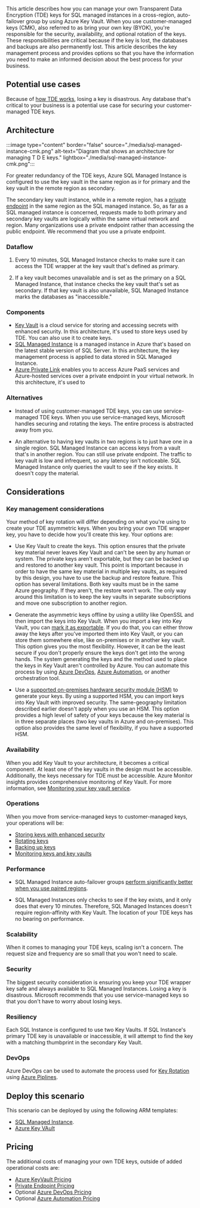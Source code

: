 This article describes how you can manage your own Transparent Data Encryption (TDE) keys for SQL managed instances in a cross-region, auto-failover group by using Azure Key Vault. When you use customer-managed keys (CMK), also referred to as bring your own key (BYOK), you're responsible for the security, availability, and optional rotation of the keys. These responsibilities are critical because if the key is lost, the databases and backups are also permanently lost. This article describes the key management process and provides options so that you have the information you need to make an informed decision about the best process for your business.

## Potential use cases

Because of [how TDE works](/sql/relational-databases/security/encryption/transparent-data-encryption?view=azuresqldb-mi-current), losing a key is disastrous. Any database that's critical to your business is a potential use case for securing your customer-managed TDE keys. 

## Architecture

:::image type="content" border="false" source="./media/sql-managed-instance-cmk.png" alt-text="Diagram that shows an architecture for managing T D E keys." lightbox="./media/sql-managed-instance-cmk.png":::

For greater redundancy of the TDE keys, Azure SQL Managed Instance is configured to use the key vault in the same region as ir for primary and the key vault in the remote region as secondary.

The secondary key vault instance, while in a remote region, has a [private endpoint](/azure/private-link/private-endpoint-overview) in the same region as the SQL managed instance. So, as far as a SQL managed instance is concerned, requests made to both primary and secondary key vaults are logically within the same virtual network and region. Many organizations use a private endpoint rather than accessing the public endpoint. We recommend that you use a private endpoint.

### Dataflow

1. Every 10 minutes, SQL Managed Instance checks to make sure it can access the TDE wrapper at the key vault that's defined as primary. 

2. If a key vault becomes unavailable and is set as the primary on a SQL Managed Instance, that instance checks the key vault that's set as secondary. If that key vault is also unavailable, SQL Managed Instance marks the databases as "inaccessible." 

### Components

- [Key Vault](https://azure.microsoft.com/services/key-vault/) is a cloud service for storing and accessing secrets with enhanced security. In this architecture, it's used to store keys used by TDE. You can also use it to create keys. 
- [SQL Managed Instance](https://docs.microsoft.com/azure/azure-sql/managed-instance/) is a managed instance in Azure that's based on the latest stable version of SQL Server. In this architecture, the key management process is applied to data stored in SQL Managed Instance. 
- [Azure Private Link](/azure/private-link/) enables you to access Azure PaaS services and Azure-hosted services over a private endpoint in your virtual network. In this architecture, it's used to 

### Alternatives
-  Instead of using customer-managed TDE keys, you can use service-managed TDE keys. When you use service-managed keys, Microsoft handles securing and rotating the keys. The entire process is abstracted away from you. 

- An alternative to having key vaults in two regions is to just have one in a single region. SQL Managed Instance can access keys from a vault that's in another region. You can still use private endpoint. The traffic to key vault is low and infrequent, so any latency isn't noticeable. SQL Managed Instance only queries the vault to see if the key exists. It doesn't copy the material.

## Considerations

### Key management considerations
Your method of key rotation will differ depending on what you're using to create your TDE asymmetric keys. When you bring your own TDE wrapper key, you have to decide how you'll create this key. Your options are:

- Use Key Vault to create the keys. This option ensures that the private key material never leaves Key Vault and can't be seen by any human or system. The private keys aren't exportable, but they can be backed up and restored to another key vault. This point is important because in order to have the same key material in multiple key vaults, as required by this design, you have to use the backup and restore feature. This option has several limitations. Both key vaults must be in the same Azure geography. If they aren't, the restore won't work. The only way around this limitation is to keep the key vaults in separate subscriptions and move one subscription to another region. 

- Generate the asymmetric keys offline by using a utility like OpenSSL and then import the keys into Key Vault. When you import a key into Key Vault, you can [mark it as exportable](/cli/azure/keyvault/key?view=azure-cli-latest#az_keyvault_key_create-optional-parameters). If you do that, you can either throw away the keys after you've imported them into Key Vault, or you can store them somewhere else, like on-premises or in another key vault. This option gives you the most flexibility. However, it can be the least secure if you don't properly ensure the keys don't get into the wrong hands. The system generating the keys and the method used to place the keys in Key Vault aren't controlled by Azure. You can automate this process by using [Azure DevOps](/azure/devops), [Azure Automation](/azure/automation), or another orchestration tool.

- Use a [supported on-premises hardware security module (HSM)](/azure/key-vault/keys/hsm-protected-keys#supported-hsms) to generate your keys. By using a supported HSM, you can import keys into Key Vault with improved security. The same-geography limitation described earlier doesn't apply when you use an HSM. This option provides a high level of safety of your keys because the key material is in three separate places (two key vaults in Azure and on-premises). This option also provides the same level of flexibility, if you have a supported HSM.

### Availability
When you add Key Vault to your architecture, it becomes a critical component. At least one of the key vaults in the design must be accessible. Additionally, the keys necessary for TDE must be accessible. Azure Monitor insights provides comprehensive monitoring of Key Vault. For more information, see [Monitoring your key vault service](/azure/azure-monitor/insights/key-vault-insights-overview).


### Operations
When you move from service-managed keys to customer-managed keys, your operations will be:

- [Storing keys with enhanced security](/azure/key-vault/general/security-features)
- [Rotating keys](/azure/azure-sql/database/transparent-data-encryption-byok-key-rotation?tabs=azure-powershell)
- [Backing up keys](/azure/key-vault/general/backup?tabs=azure-cli#design-considerations)
- [Monitoring keys and key vaults](/azure/azure-monitor/insights/key-vault-insights-overview)

### Performance
- SQL Managed Instance auto-failover groups [perform significantly better when you use paired regions](/azure/azure-sql/database/auto-failover-group-overview?tabs=azure-powershell#using-geo-paired-regions).

- SQL Managed Instances only checks to see if the key exists, and it only does that every 10 minutes. Therefore, SQL Managed Instances doesn't require region-affinity with Key Vault. The location of your TDE keys has no bearing on performance.

### Scalability
When it comes to managing your TDE keys, scaling isn't a concern. The request size and frequency are so small that you won't need to scale.

### Security
The biggest security consideration is ensuring you keep your TDE wrapper key safe and always available to SQL Managed Instances. Losing a key is disastrous. Microsoft recommends that you use service-managed keys so that you don't have to worry about losing keys.


### Resiliency
Each SQL Instance is configured to use two Key Vaults. If SQL Instance's primary TDE key is unavailable or inaccessible, it will attempt to find the key with a matching thumbprint in the secondary Key Vault.


### DevOps
Azure DevOps can be used to automate the process used for [Key Rotation](source) using [Azure Piplines](https://docs.microsoft.com/azure/devops/pipelines/).


## Deploy this scenario
This scenario can be deployed by using the following ARM templates:
- [SQL Managed Instance](https://github.com/Azure/azure-quickstart-templates/tree/master/quickstarts/microsoft.sql/sql-managed-instance-azure-environment).
- [Azure Key VAult](https://github.com/Azure/azure-quickstart-templates/tree/master/quickstarts/microsoft.keyvault)



## Pricing
The additional costs of managing your own TDE keys, outside of added operational costs are:

- [Azure KeyVault Pricing](https://azure.microsoft.com/en-us/pricing/details/key-vault/)
- [Private Endpoint Pricing](https://azure.microsoft.com/pricing/details/private-link/#pricing)
- Optional [Azure DevOps Pricing](https://azure.microsoft.com/en-gb/pricing/details/devops/azure-devops-services/)
- Optional [Azure Automation Pricing](https://azure.microsoft.com/en-us/pricing/details/automation/#pricing)
